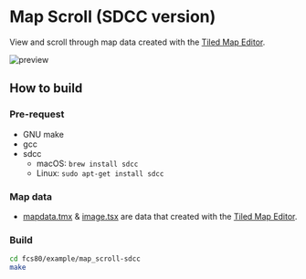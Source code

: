 # Map Scroll (SDCC version)

View and scroll through map data created with the [Tiled Map Editor](https://www.mapeditor.org).

![preview](preview.png)

## How to build

### Pre-request

- GNU make
- gcc
- sdcc
  - macOS: `brew install sdcc`
  - Linux: `sudo apt-get install sdcc`

### Map data

- [mapdata.tmx](mapdata.tmx) & [image.tsx](image.tsx) are data that created with the [Tiled Map Editor](https://www.mapeditor.org).

### Build

```zsh
cd fcs80/example/map_scroll-sdcc
make
```
